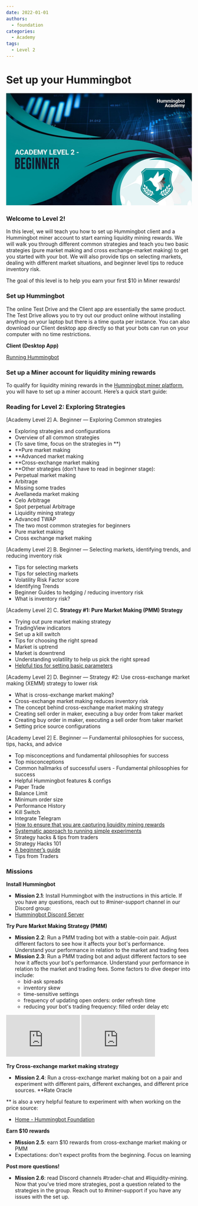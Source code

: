 ```yaml
---
date: 2022-01-01
authors:
  - foundation
categories:
  - Academy
tags:
  - Level 2
---
```


# Set up your Hummingbot
![cover](cover.jpg)


### Welcome to **Level 2**!
In this level, we will teach you how to set up Hummingbot client and a Hummingbot miner account to start earning liquidity mining rewards. We will walk you through different common strategies and teach you two basic strategies (pure market making and cross exchange-market making) to get you started with your bot. We will also provide tips on selecting markets, dealing with different market situations, and beginner level tips to reduce inventory risk.

The goal of this level is to help you earn your first $10 in Miner rewards!

<!-- more -->

### **Set up Hummingbot**

The online Test Drive and the Client app are essentially the same product. The Test Drive allows you to try out our product online without installing anything on your laptop but there is a time quota per instance. You can also download our Client desktop app directly so that your bots can run on your computer with no time restrictions.


**Client (Desktop App)**


[Running Hummingbot](../../../installation/index.md)

### **Set up a Miner account for liquidity mining rewards**

To qualify for liquidity mining rewards in the [Hummingbot miner platform](https://miner.hummingbot.io/?ref=blog.hummingbot.org), you will have to set up a miner account. Here’s a quick start guide:


### **Reading for Level 2: Exploring Strategies**

[Academy Level 2] A. Beginner — Exploring Common strategies

- Exploring strategies and configurations
- Overview of all common strategies
- (To save time, focus on the strategies in **)
- **Pure market making
- **Advanced market making
- **Cross-exchange market making
- **Other strategies (don’t have to read in beginner stage):
- Perpetual market making
- Arbitrage
- Missing some trades
- Avellaneda market making
- Celo Arbitrage
- Spot perpetual Arbitrage
- Liquidity mining strategy
- Advanced TWAP
- The two most common strategies for beginners
- Pure market making
- Cross exchange market making

[Academy Level 2] B. Beginner — Selecting markets, identifying trends, and reducing inventory risk

- Tips for selecting markets
- Tips for selecting markets
- Volatility Risk Factor score
- Identifying Trends
- Beginner Guides to hedging / reducing inventory risk
- What is inventory risk?

[Academy Level 2] C. **Strategy #1: Pure Market Making (PMM) Strategy**

- Trying out pure market making strategy
- TradingView indicators
- Set up a kill switch
- Tips for choosing the right spread
- Market is uptrend
- Market is downtrend
- Understanding volatility to help us pick the right spread
- [Helpful tips for setting basic parameters](../2022-03-favorite-hummingbot-parameters-from-trader-jazzy/index.md)

[Academy Level 2] D. Beginner — Strategy #2: Use cross-exchange market making (XEMM) strategy to lower risk

- What is cross-exchange market making?
- Cross-exchange market making reduces inventory risk
- The concept behind cross-exchange market making strategy
- Creating sell order in maker, executing a buy order from taker market
- Creating buy order in maker, executing a sell order from taker market
- Setting price source configurations

[Academy Level 2] E. Beginner — Fundamental philosophies for success, tips, hacks, and advice

- Top misconceptions and fundamental philosophies for success
- Top misconceptions
- Common hallmarks of successful users - Fundamental philosophies for success
- Helpful Hummingbot features & configs
- Paper Trade
- Balance Limit
- Minimum order size
- Performance History
- Kill Switch
- Integrate Telegram
- [How to ensure that you are capturing liquidity mining rewards](../2022-03-orders-must-flow/index.md)
- [Systematic approach to running simple experiments](../2022-03-systematic-approach-to-liquidity-mining/index.md)
- Strategy hacks & tips from traders
- Strategy Hacks 101
- [A beginner’s guide](../2022-03-how-to-get-good-at-market-making-on-hummingbot-miner/index.md)
- Tips from Traders

### **Missions**

**Install Hummingbot**

- **Mission 2.1**: Install Hummingbot with the instructions in this article. If you have any questions, reach out to #miner-support channel in our Discord group:
- [Hummingbot Discord Server](https://discord.com/invite/hummingbot?ref=blog.hummingbot.org)

**Try Pure Market Making Strategy (PMM)**

- **Mission 2.2**: Run a PMM trading bot with a stable-coin pair. Adjust different factors to see how it affects your bot's performance. Understand your performance in relation to the market and trading fees
- **Mission 2.3**: Run a PMM trading bot and adjust different factors to see how it affects your bot's performance. Understand your performance in relation to the market and trading fees. Some factors to dive deeper into include:
  - bid-ask spreads
  - inventory skew
  - time-sensitive settings
  - frequency of updating open orders: order refresh time
  - reducing your bot's trading frequency: filled order delay etc

<iframe width="200" height="113" src="https://www.youtube.com/embed/CtbyvZ1J-xU?list=PLDwlNkL_4MMekihXq7C-Nzx9YkivaZZ6r" frameborder="0" allow="accelerometer; autoplay; clipboard-write; encrypted-media; gyroscope; picture-in-picture" allowfullscreen></iframe>

<iframe width="200" height="113" src="https://www.youtube.com/embed/l5fJQndl9BI?list=PLDwlNkL_4MMekihXq7C-Nzx9YkivaZZ6r" frameborder="0" allow="accelerometer; autoplay; clipboard-write; encrypted-media; gyroscope; picture-in-picture" allowfullscreen></iframe>

**Try Cross-exchange market making strategy**

- **Mission 2.4**: Run a cross-exchange market making bot on a pair and experiment with different pairs, different exchanges, and different price sources. **Rate Oracle

** is also a very helpful feature to experiment with when working on the price source:
- [Home - Hummingbot Foundation](/strategy-configs/rate-oracle.md)

**Earn $10 rewards**

- **Mission 2.5**: earn $10 rewards from cross-exchange market making or PMM
- Expectations: don't expect profits from the beginning. Focus on learning

**Post more questions!**

- **Mission 2.6**: read Discord channels #trader-chat and #liquidity-mining. Now that you’ve tried more strategies, post a question related to the strategies in the group. Reach out to #miner-support if you have any issues with the set up.